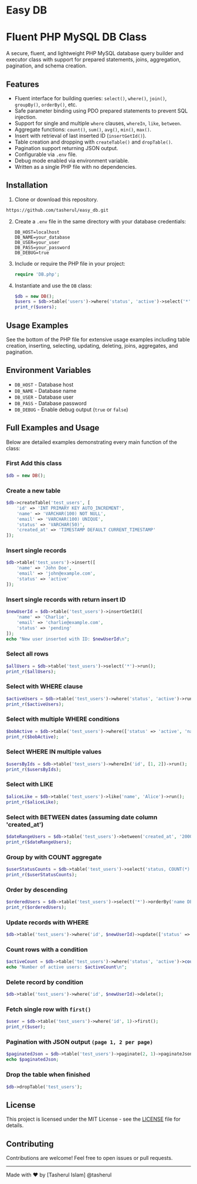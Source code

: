 # Easy DB
# Fluent PHP MySQL DB Class

A secure, fluent, and lightweight PHP MySQL database query builder and executor class with support for prepared statements, joins, aggregation, pagination, and schema creation.

## Features

- Fluent interface for building queries: `select()`, `where()`, `join()`, `groupBy()`, `orderBy()`, etc.
- Safe parameter binding using PDO prepared statements to prevent SQL injection.
- Support for single and multiple `where` clauses, `whereIn`, `like`, `between`.
- Aggregate functions: `count()`, `sum()`, `avg()`, `min()`, `max()`.
- Insert with retrieval of last inserted ID (`insertGetId()`).
- Table creation and dropping with `createTable()` and `dropTable()`.
- Pagination support returning JSON output.
- Configurable via `.env` file.
- Debug mode enabled via environment variable.
- Written as a single PHP file with no dependencies.

## Installation

1. Clone or download this repository.
```bash
https://github.com/tasherul/easy_db.git
```
2. Create a `.env` file in the same directory with your database credentials:

    ```
    DB_HOST=localhost
    DB_NAME=your_database
    DB_USER=your_user
    DB_PASS=your_password
    DB_DEBUG=true
    ```

3. Include or require the PHP file in your project:

    ```php
    require 'DB.php';
    ```

4. Instantiate and use the `DB` class:

    ```php
    $db = new DB();
    $users = $db->table('users')->where('status', 'active')->select('*')->run();
    print_r($users);
    ```

## Usage Examples

See the bottom of the PHP file for extensive usage examples including table creation, inserting, selecting, updating, deleting, joins, aggregates, and pagination.

## Environment Variables

- `DB_HOST` - Database host
- `DB_NAME` - Database name
- `DB_USER` - Database user
- `DB_PASS` - Database password
- `DB_DEBUG` - Enable debug output (`true` or `false`)


## Full Examples and Usage

Below are detailed examples demonstrating every main function of the class:

### First Add this class
```php
$db = new DB();
```
### Create a new table
```php
$db->createTable('test_users', [
    'id' => 'INT PRIMARY KEY AUTO_INCREMENT',
    'name' => 'VARCHAR(100) NOT NULL',
    'email' => 'VARCHAR(100) UNIQUE',
    'status' => 'VARCHAR(50)',
    'created_at' => 'TIMESTAMP DEFAULT CURRENT_TIMESTAMP'
]);
```
### Insert single records
```php
$db->table('test_users')->insert([
    'name' => 'John Doe',
    'email' => 'john@example.com',
    'status' => 'active'
]);
```
### Insert single records with return insert ID
```php
$newUserId = $db->table('test_users')->insertGetId([
    'name' => 'Charlie',
    'email' => 'charlie@example.com',
    'status' => 'pending'
]);
echo "New user inserted with ID: $newUserId\n";
```
### Select all rows
```php
$allUsers = $db->table('test_users')->select('*')->run();
print_r($allUsers);
```

### Select with WHERE clause
```php
$activeUsers = $db->table('test_users')->where('status', 'active')->run();
print_r($activeUsers);
```
### Select with multiple WHERE conditions
```php
$bobActive = $db->table('test_users')->where(['status' => 'active', 'name' => 'Bob Johnson'])->run();
print_r($bobActive);
```
### Select WHERE IN multiple values
```php
$usersByIds = $db->table('test_users')->whereIn('id', [1, 2])->run();
print_r($usersByIds);
```
### Select with LIKE
```php
$aliceLike = $db->table('test_users')->like('name', 'Alice')->run();
print_r($aliceLike);
```
### Select with BETWEEN dates (assuming date column 'created_at')
```php
$dateRangeUsers = $db->table('test_users')->between('created_at', '2000-01-01', '2100-01-01')->run();
print_r($dateRangeUsers);
```
### Group by with COUNT aggregate
```php
$userStatusCounts = $db->table('test_users')->select('status, COUNT(*) AS total')->groupBy('status')->run();
print_r($userStatusCounts);
```
### Order by descending
```php
$orderedUsers = $db->table('test_users')->select('*')->orderBy('name DESC')->run();
print_r($orderedUsers);
```
### Update records with WHERE
```php
$db->table('test_users')->where('id', $newUserId)->update(['status' => 'active']);
```
### Count rows with a condition
```php
$activeCount = $db->table('test_users')->where('status', 'active')->count();
echo "Number of active users: $activeCount\n";
```
### Delete record by condition
```php
$db->table('test_users')->where('id', $newUserId)->delete();
```
### Fetch single row with `first()`
```php
$user = $db->table('test_users')->where('id', 1)->first();
print_r($user);
```
### Pagination with JSON output `(page 1, 2 per page)`
```php
$paginatedJson = $db->table('test_users')->paginate(2, 1)->paginateJson();
echo $paginatedJson;
```
### Drop the table when finished
```php
$db->dropTable('test_users');
```

## License

This project is licensed under the MIT License - see the [LICENSE](LICENSE) file for details.

## Contributing

Contributions are welcome! Feel free to open issues or pull requests.

---

Made with ❤️ by [Tasherul Islam] @tasherul
